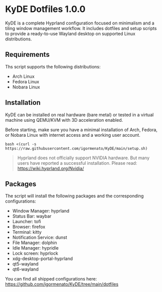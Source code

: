 # KyDE Dotfiles 1.0.0

KyDE is a complete Hyprland configuration focused on minimalism and a tiling window management workflow. It includes dotfiles and setup scripts to provide a ready-to-use Wayland desktop on supported Linux distributions.

## Requirements

Ths script supports the following distributions:

- Arch Linux
- Fedora Linux
- Nobara Linux

## Installation

KyDE can be installed on real hardware (bare metal) or tested in a virtual machine using QEMU/KVM with 3D acceleration enabled.

Before starting, make sure you have a minimal installation of Arch, Fedora, or Nobara Linux with internet access and a working user account.

```
bash <(curl -s https://raw.githubusercontent.com/igormenato/KyDE/main/setup.sh)
```

> Hyprland does not officially support NVIDIA hardware. But many users have reported a successful installation. Please read: https://wiki.hyprland.org/Nvidia/

## Packages

The script will install the following packages and the corresponding configurations:

- Window Manager: hyprland
- Status Bar: waybar
- Launcher: tofi
- Browser: firefox
- Terminal: kitty
- Notification Service: dunst
- File Manager: dolphin
- Idle Manager: hypridle
- Lock screen: hyprlock
- xdg-desktop-portal-hyprland
- qt5-wayland
- qt6-wayland

You can find all shipped configurations here: https://github.com/igormenato/KyDE/tree/main/dotfiles
